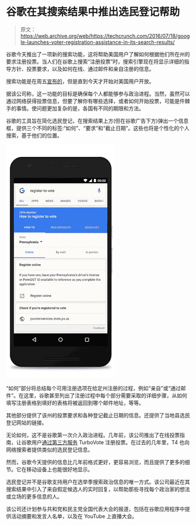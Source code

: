 # 谷歌在其搜索结果中推出选民登记帮助 

> 原文：<https://web.archive.org/web/https://techcrunch.com/2016/07/18/google-launches-voter-registration-assistance-in-its-search-results/>

谷歌今天推出了一项新的搜索功能，这将帮助美国用户了解如何根据他们所在州的要求注册投票。当人们在谷歌上搜索“注册投票”时，搜索引擎现在将显示详细的指导方针、投票要求，以及如何在线、通过邮件和亲自注册的信息。

搜索功能是在周五[宣布的](https://web.archive.org/web/20221207050002/http://googleblog.blogspot.com/2016/07/a-voice-for-everyone-in-2016.html)，但是直到今天才开始对美国用户开放。

据该公司称，这一功能的目标是确保每个人都能够参与政治进程。当然，虽然可以通过网络获得投票信息，但要了解你有哪些选择，或者如何开始投票，可能是件棘手的事情。使问题更加复杂的是，各国有不同的期限和方法。

谷歌的工具旨在简化选民登记，在搜索结果上方(但在谷歌广告下方)弹出一个信息框，提供三个不同的标签:“如何”、“要求”和“截止日期”。这些也将是个性化的个人搜索，基于他们的位置。

![register](img/f2454acf881ba9d35003180bfd61b37a.png)

“如何”部分将总结每个可用注册选项在给定州注册的过程，例如“亲自”或“通过邮件”。在这里，谷歌甚至列出了注册过程中每个部分需要采取的详细步骤，从如何填写注册表格到填好的表格将被返回到哪个邮件地址，等等。

其他部分提供了该州的投票要求和各种登记截止日期的信息。还提供了当地县选民登记网站的链接。

无论如何，这不是谷歌第一次介入政治进程。几年前，该公司推出了在线投票指南，让谷歌用户[通过第三方服务](https://web.archive.org/web/20221207050002/http://abcnews.go.com/blogs/technology/2012/08/google-makes-voter-registration-easy-with-turbovote-partnership/) TurboVote 注册投票。在过去的几年里，T4 也向网络搜索者提供类似的选民登记信息。

然而，谷歌今天提供的信息比几年前格式更好，更容易浏览，而且提供了更多的细节。它在移动设备上也能很好地显示。

选民登记并不是谷歌支持用户在选举季搜索政治信息的唯一方式。该公司最近在其搜索结果中引入了来自假定候选人的实时回复，以帮助那些寻找每个政治家的想法或立场的更多信息的人。

该公司还计划参与共和党和民主党全国代表大会的报道，包括在谷歌应用程序中提供活动摘要和发言人名单，以及在 YouTube 上直播大会。